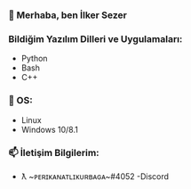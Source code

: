 ### 👋 Merhaba, ben İlker Sezer


### Bildiğim Yazılım Dilleri ve Uygulamaları:
- Python
- Bash
- C++
### 💞️ OS:
- Linux
- Windows 10/8.1
### 📫 İletişim Bilgilerim:
- ƛ  ~ᴘᴇʀɪᴋᴀɴᴀᴛʟɪᴋᴜʀʙᴀɢᴀ~#4052 -Discord
